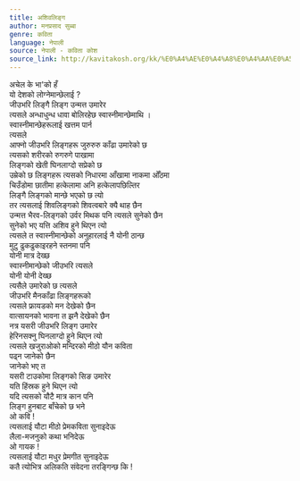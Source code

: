 ```yaml
---
title: अशिवलिङ्ग
author: मनप्रसाद सुब्बा
genre: कविता
language: नेपाली
source: नेपाली - कविता कोश
source_link: http://kavitakosh.org/kk/%E0%A4%AE%E0%A4%A8%E0%A4%AA%E0%A5%8D%E0%A4%B0%E0%A4%B8%E0%A4%BE%E0%A4%A6_%E0%A4%B8%E0%A5%81%E0%A4%AC%E0%A5%8D%E0%A4%AC%E0%A4%BE
---
```


अचेल के भा'को हँ  
यो देशको लोग्नेमान्छेलाई ?  
जीउभरि लिङ्गै लिङ्ग उन्मत्त उमारेर  
त्यसले अन्धाधुन्ध धावा बोलिरहेछ स्वास्नीमान्छेमाथि ।  
स्वास्नीमान्छेहरूलाई खत्तम पार्न  
त्यसले  
आफ्नो जीउभरि लिङ्गहरू जुरुरुरु काँढा उमारेको छ  
त्यसको शरीरको रुगरुगे पाखामा  
लिङ्गको खेती घिनलाग्दो सप्रेको छ  
उम्रेको छ लिङ्गहरू त्यसको निधारमा आँखामा नाकमा ओँठमा  
चिउँडोमा छातीमा हत्केलामा अनि हत्केलापछिल्तिर  
लिङ्गै लिङ्गको मान्छे भएको छ त्यो  
तर त्यसलाई शिवलिङ्गको शिवत्वबारे क्यै थाह छैन  
उन्मत्त भैरव-लिङ्गको उर्वर मिथक पनि त्यसले सुनेको छैन  
सुनेको भए यत्ति अशिव हुने थिएन त्यो  
त्यसले त स्वास्नीमान्छेको अनुहारलाई नै योनी ठान्छ  
मुटु ढुकढुकाइरहने स्तनमा पनि  
योनी मात्र देख्छ  
स्वास्नीमान्छेको जीउभरि त्यसले  
योनी योनी देख्छ  
त्यसैले उमारेको छ त्यसले  
जीउभरि मैनकाँढा लिङ्गहरूको  
त्यसले फ्रायडको मन देखेको छैन  
वात्सायनको भावना त झनै देखेको छैन  
नत्र यसरी जीउभरि लिङ्ग उमारेर  
हेरिनसक्नु घिनलाग्दो हुने थिएन त्यो  
त्यसले खजुराओको मन्दिरको मीठो यौन कविता  
पढ्न जानेको छैन  
जानेको भए त  
यसरी टाउकोमा लिङ्गको सिङ उमारेर  
यति हिंस्रक हुने थिएन त्यो  
यदि त्यसको यौटै मात्र कान पनि  
लिङ्ग हुनबाट बाँचेको छ भने  
ओ कवि !  
त्यसलाई यौटा मीठो प्रेमकविता सुनाइदेऊ  
लैला-मजनुको कथा भनिदेऊ  
ओ गायक !  
त्यसलाई यौटा मधुर प्रेमगीत सुनाइदेऊ  
कतै त्योभित्र अलिकति संवेदना तरङ्गिन्छ कि !

